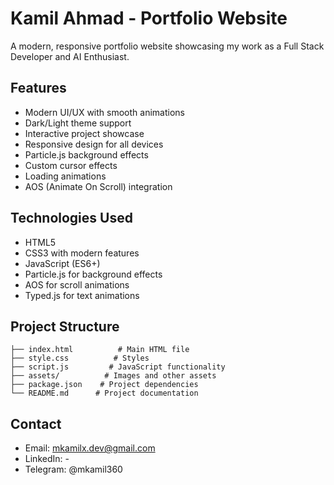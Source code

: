 # Kamil Ahmad - Portfolio Website

A modern, responsive portfolio website showcasing my work as a Full Stack Developer and AI Enthusiast.

## Features

- Modern UI/UX with smooth animations
- Dark/Light theme support
- Interactive project showcase
- Responsive design for all devices
- Particle.js background effects
- Custom cursor effects
- Loading animations
- AOS (Animate On Scroll) integration

## Technologies Used

- HTML5
- CSS3 with modern features
- JavaScript (ES6+)
- Particle.js for background effects
- AOS for scroll animations
- Typed.js for text animations


## Project Structure

```
├── index.html          # Main HTML file
├── style.css          # Styles
├── script.js         # JavaScript functionality
├── assets/          # Images and other assets
├── package.json    # Project dependencies
└── README.md      # Project documentation
```

## Contact

- Email: mkamilx.dev@gmail.com
- LinkedIn: -
- Telegram: @mkamil360